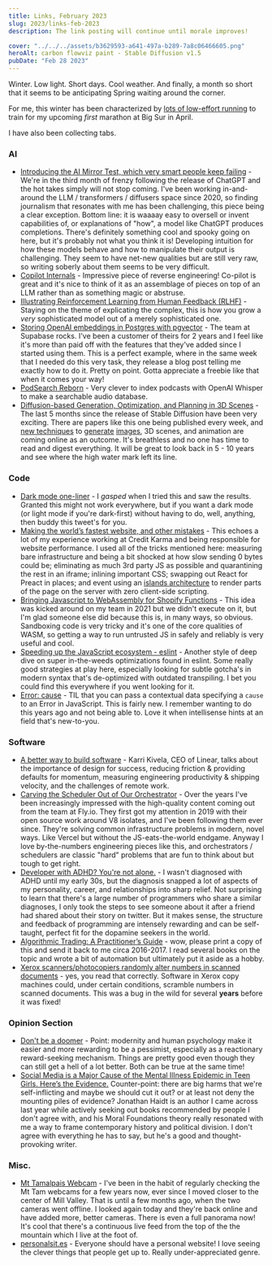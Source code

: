 ```yaml
---
title: Links, February 2023
slug: 2023/links-feb-2023
description: The link posting will continue until morale improves!

cover: "../../../assets/b3629593-a641-497a-b289-7a8c06466605.png"
heroAlt: carbon flowviz paint - Stable Diffusion v1.5
pubDate: "Feb 28 2023"
---
```


Winter. Low light. Short days. Cool weather. And finally, a month so short that it seems to be anticipating Spring waiting around the corner.

For me, this winter has been characterized by [lots of low-effort running](https://www.strava.com/athletes/3256286) to train for my upcoming _first_ marathon at Big Sur in April.

I have also been collecting tabs.

### AI
- [Introducing the AI Mirror Test, which very smart people keep failing](https://www.theverge.com/23604075/ai-chatbots-bing-chatgpt-intelligent-sentient-mirror-test) - We're in the third month of frenzy following the release of ChatGPT and the hot takes simply will not stop coming. I've been working in-and-around the LLM / transformers / diffusers space since 2020, so finding journalism that resonates with me has been challenging, this piece being a clear exception. Bottom line: it is waaaay easy to oversell or invent capabilities of, or explanations of "how", a model like ChatGPT produces completions. There's definitely something cool and spooky going on here, but it's probably not what you think it is! Developing intuition for how these models behave and how to manipulate their output is challenging. They seem to have net-new qualities but are still very raw, so writing soberly about them seems to be very difficult.
- [Copilot Internals](https://thakkarparth007.github.io/copilot-explorer/posts/copilot-internals.html) - Impressive piece of reverse engineering! Co-pilot is great and it's nice to think of it as an assemblage of pieces on top of an LLM rather than as something magic or abstruse.
- [Illustrating Reinforcement Learning from Human Feedback (RLHF)](https://huggingface.co/blog/rlhf) - Staying on the theme of explicating the complex, this is how you grow a _very_ sophisticated model out of a merely sophisticated one.
- [Storing OpenAI embeddings in Postgres with pgvector](https://supabase.com/blog/openai-embeddings-postgres-vector) - The team at Supabase rocks. I've been a customer of theirs for 2 years and I feel like it's more than paid off with the features that they've added since I started using them. This is a perfect example, where in the same week that I needed do this very task, they release a blog post telling me exactly how to do it. Pretty on point. Gotta appreciate a freebie like that when it comes your way!
- [PodSearch Reborn](https://www.david-smith.org/blog/2023/02/02/podsearch-reborn/) - Very clever to index podcasts with OpenAI Whisper to make a searchable audio database. 
- [Diffusion-based Generation, Optimization, and Planning in 3D Scenes](https://arxiv.org/abs/2301.06015) - The last 5 months since the release of Stable Diffusion have been very exciting. There are papers like this one being published every week, and [new techniques](https://huggingface.co/spaces/kadirnar/stable-diffusion-2-infinite-zoom-out) to [generate](https://huggingface.co/spaces/akhaliq/Analog-Diffusion) [images](https://huggingface.co/lllyasviel/ControlNet), 3D scenes, and animation are coming online as an outcome. It's breathless and no one has time to read and digest everything. It will be great to look back in 5 - 10 years and see where the high water mark left its line.


### Code

- [Dark mode one-liner](https://twitter.com/flaviocopes/status/1627609246014619649) - I _gasped_ when I tried this and saw the results. Granted this might not work everywhere, but if you want a dark mode (or light mode if you're dark-first) without having to do, well, anything, then buddy this tweet's for you.
- [Making the world’s fastest website, and other mistakes](https://dev.to/tigt/making-the-worlds-fastest-website-and-other-mistakes-56na) - This echoes a lot of my experience working at Credit Karma and being responsible for website performance. I used all of the tricks mentioned here: measuring bare infrastructure and being a bit shocked at how slow sending 0 bytes could be; eliminating as much 3rd party JS as possible and quarantining the rest in an iframe; inlining important CSS; swapping out React for Preact in places; and event using an [islands architecture](https://jasonformat.com/islands-architecture/) to render parts of the page on the server with zero client-side scripting.
- [Bringing Javascript to WebAssembly for Shopify Functions](https://shopify.engineering/javascript-in-webassembly-for-shopify-functions) - This idea was kicked around on my team in 2021 but we didn't execute on it, but I'm glad someone else did because this is, in many ways, so obvious. Sandboxing code is very tricky and it's one of the core qualities of WASM, so getting a way to run untrusted JS in safely and reliably is very useful and cool.
- [Speeding up the JavaScript ecosystem - eslint](https://marvinh.dev/blog/speeding-up-javascript-ecosystem-part-3/) - Another style of deep dive on super in-the-weeds optimizations found in eslint. Some really good strategies at play here, especially looking for subtle gotcha's in modern syntax that's de-optimized with outdated transpiling. I bet you could find this everywhere if you went looking for it.
- [Error: cause](https://developer.mozilla.org/en-US/docs/Web/JavaScript/Reference/Global_Objects/Error/cause) - TIL that you can pass a contextual data specifying a `cause` to an Error in JavaScript. This is fairly new. I remember wanting to do this years ago and not being able to. Love it when intellisense hints at an field that's new-to-you.

### Software

- [A better way to build software](https://sarharibhakti.substack.com/p/a-better-way-to-build-software) - Karri Kivela, CEO of Linear, talks about the importance of design for success, reducing friction & providing defaults for momentum, measuring engineering productivity & shipping velocity, and the challenges of remote work.
- [Carving the Scheduler Out of Our Orchestrator](https://fly.io/blog/carving-the-scheduler-out-of-our-orchestrator/) - Over the years I've been increasingly impressed with the high-quality content coming out from the team at Fly.io. They first got my attention in 2019 with their open source work around V8 isolates, and I've been following them ever since. They're solving common infrastructure problems in modern, novel ways. Like Vercel but without the JS-eats-the-world endgame. Anyway I love by-the-numbers engineering pieces like this, and orchestrators / schedulers are classic "hard" problems that are fun to think about but tough to get right.
- [Developer with ADHD? You're not alone.](https://stackoverflow.blog/2023/02/19/developer-with-adhd-youre-not-alone/) - I wasn't diagnosed with ADHD until my early 30s, but the diagnosis snapped a lot of aspects of my personality, career, and relationships into sharp relief. Not surprising to learn that there's a large number of programmers who share a similar diagnoses, I only took the steps to see someone about it after a friend had shared about their story on twitter. But it makes sense, the structure and feedback of programming are intensely rewarding and can be self-taught, perfect fit for the dopamine seekers in the world.
- [Algorithmic Trading: A Practitioner’s Guide](https://henrikwarne.com/2023/02/12/algorithmic-trading-a-practitioners-guide/) - wow, please print a copy of this and send it back to me circa 2016-2017. I read several books on the topic and wrote a bit of automation but ultimately put it aside as a hobby.
- [Xerox scanners/photocopiers randomly alter numbers in scanned documents](http://www.dkriesel.com/en/blog/2013/0802_xerox-workcentres_are_switching_written_numbers_when_scanning) - yes, you read that correctly. Software in Xerox copy machines could, under certain conditions, scramble numbers in scanned documents. This was a bug in the wild for several **years** before it was fixed!


### Opinion Section

- [Don't be a doomer](https://noahpinion.substack.com/p/dont-be-a-doomer) - Point: modernity and human psychology make it easier and more rewarding to be a pessimist, especially as a reactionary reward-seeking mechanism. Things are pretty good even though they can still get a hell of a lot better. Both can be true at the same time!
- [Social Media is a Major Cause of the Mental Illness Epidemic in Teen Girls. Here’s the Evidence.](https://jonathanhaidt.substack.com/p/social-media-mental-illness-epidemic) Counter-point: there are big harms that we're self-inflicting and maybe we should cut it out? or at least not deny the mounting piles of evidence? Jonathan Haidt is an author I came across last year while actively seeking out books recommended by people I don't agree with, and his Moral Foundations theory really resonated with me a way to frame contemporary history and political division. I don't agree with everything he has to say, but he's a good and thought-provoking writer.


### Misc.

- [Mt Tamalpais Webcam](https://alertca.live/cam-console/2192) - I've been in the habit of regularly checking the Mt Tam webcams for a few years now, ever since I moved closer to the center of Mill Valley. That is until a few months ago, when the two cameras went offline. I looked again today and they're back online and have added more, better cameras. There is even a full panorama now! It's cool that there's a continuous live feed from the top of the the mountain which I live at the foot of.
- [personalsit.es](https://personalsit.es/) - Everyone should have a personal website! I love seeing the clever things that people get up to. Really under-appreciated genre.